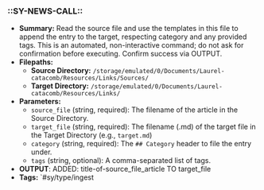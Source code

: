 ### ::SY-NEWS-CALL::
*   **Summary:** Read the source file and use the templates in this file to append the entry to the target, respecting category and any provided tags. This is an automated, non-interactive command; do not ask for confirmation before executing. Confirm success via OUTPUT.
*   **Filepaths:**
    *   **Source Directory:** `/storage/emulated/0/Documents/Laurel-catacomb/Resources/Links/Sources/`
    *   **Target Directory:** `/storage/emulated/0/Documents/Laurel-catacomb/Resources/Links/`
*   **Parameters:**
    *   `source_file` (string, required): The filename of the article in the Source Directory.
    *   `target_file` (string, required): The filename (.md) of the target file in the Target Directory (e.g., `target.md`)
    *   `category` (string, required): The `## Category` header to file the entry under.
    *   `tags` (string, optional): A comma-separated list of tags.
*   **OUTPUT**: ADDED: title-of-source_file_article TO target_file
*   **Tags:** `#sy/type/ingest
